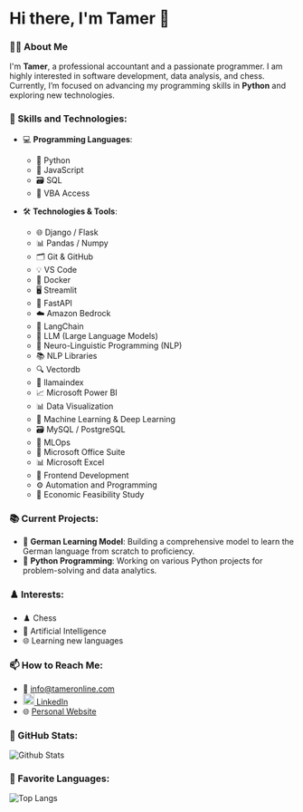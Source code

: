 # Hi there, I'm Tamer 👋

### 👨‍💻 About Me
I'm **Tamer**, a professional accountant and a passionate programmer. I am highly interested in software development, data analysis, and chess. Currently, I’m focused on advancing my programming skills in **Python** and exploring new technologies.

### 💼 Skills and Technologies:
- 💻 **Programming Languages**: 
  - 🐍 Python
  - 📜 JavaScript
  - 🗃️ SQL
  - 🔄 VBA Access

- 🛠️ **Technologies & Tools**:
  - 🌐 Django / Flask
  - 📊 Pandas / Numpy
  - 🗂️ Git & GitHub
  - 💡 VS Code
  - 🐳 Docker
  - 🖥️ Streamlit
  - 🚀 FastAPI
  - ☁️ Amazon Bedrock
  - 🔗 LangChain
  - 🧠 LLM (Large Language Models)
  - 💬 Neuro-Linguistic Programming (NLP)
  - 📚 NLP Libraries
  - 🔍 Vectordb
  - 📇 llamaindex
  - 📈 Microsoft Power BI
  - 📊 Data Visualization
  - 🤖 Machine Learning & Deep Learning
  - 🗃️ MySQL / PostgreSQL
  - 🔧 MLOps
  - 💼 Microsoft Office Suite
  - 📊 Microsoft Excel
  - 🎨 Frontend Development
  - ⚙️ Automation and Programming
  - 💼 Economic Feasibility Study

### 📚 Current Projects:
- 🔭 **German Learning Model**: Building a comprehensive model to learn the German language from scratch to proficiency.
- 🤖 **Python Programming**: Working on various Python projects for problem-solving and data analytics.

### ♟️ Interests:
- ♟️ Chess
- 🤖 Artificial Intelligence
- 🌐 Learning new languages

### 📫 How to Reach Me:
- 📧 [info@tameronline.com](mailto:info@tameronline.com)
- [<img src="https://cdn-icons-png.flaticon.com/512/174/174857.png" width="20" height="20"> LinkedIn](https://www.linkedin.com/in/tameronline)
- 🌐 [Personal Website](https://www.mystrotamer.com)


### 🌟 GitHub Stats:
![Github Stats](https://github-readme-stats.vercel.app/api?username=TamerOnLine&show_icons=true&theme=radical)

### 🚀 Favorite Languages:
![Top Langs](https://github-readme-stats.vercel.app/api/top-langs/?username=TamerOnLine&layout=compact&theme=radical)
